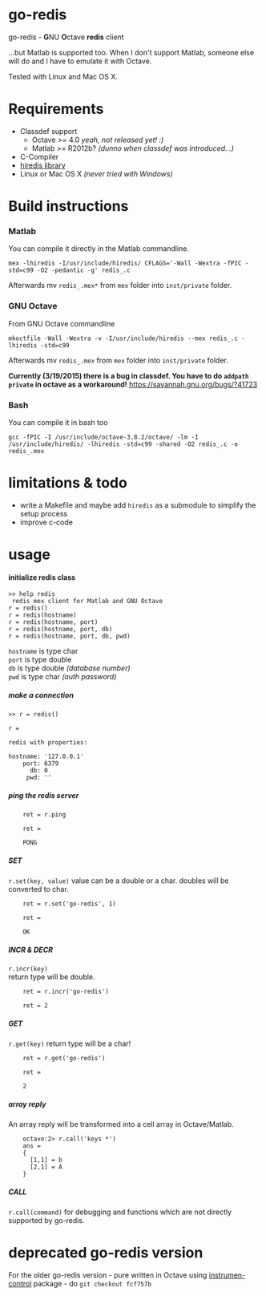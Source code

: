 # go-redis

go-redis - **G**NU **O**ctave **redis** client

...but Matlab is supported too. When I don't support Matlab, someone else will do and I have to emulate it with Octave.

Tested with Linux and Mac OS X.


# Requirements

* Classdef support
  * Octave >= 4.0 _yeah, not released yet! :)_
  * Matlab >= R2012b? _(dunno when classdef was introduced...)_
* C-Compiler
* [hiredis library](https://github.com/redis/hiredis/)
* Linux or Mac OS X _(never tried with Windows)_


# Build instructions

### Matlab

You can compile it directly in the Matlab commandline.

    mex -lhiredis -I/usr/include/hiredis/ CFLAGS='-Wall -Wextra -fPIC -std=c99 -O2 -pedantic -g' redis_.c

Afterwards mv `redis_.mex*` from `mex` folder into `inst/private` folder.

### GNU Octave

From GNU Octave commandline

    mkoctfile -Wall -Wextra -v -I/usr/include/hiredis --mex redis_.c -lhiredis -std=c99

Afterwards mv `redis_.mex` from `mex` folder into `inst/private` folder.

**Currently (3/19/2015) there is a bug in classdef. You have to do `addpath private` in octave as a workaround!**
https://savannah.gnu.org/bugs/?41723

### Bash

You can compile it in bash too

    gcc -fPIC -I /usr/include/octave-3.8.2/octave/ -lm -I /usr/include/hiredis/ -lhiredis -std=c99 -shared -O2 redis_.c -o redis_.mex


# limitations & todo

* write a Makefile and maybe add `hiredis` as a submodule to simplify the setup process
* improve c-code



# usage

#### initialize redis class

	>> help redis
	 redis mex client for Matlab and GNU Octave
  	r = redis()
  	r = redis(hostname) 
  	r = redis(hostname, port)
  	r = redis(hostname, port, db)
  	r = redis(hostname, port, db, pwd)

`hostname` is type char  
`port` is type double  
`db` is type double _(database number)_  
`pwd` is type char _(auth password)_  


##### make a connection

    >> r = redis()
		
	r = 
		
  	redis with properties:
	
    hostname: '127.0.0.1'
        port: 6379
          db: 0
         pwd: ''

##### ping the redis server

        ret = r.ping

        ret =

        PONG

##### SET
`r.set(key, value)`
value can be a double or a char. doubles will be converted to char.

        ret = r.set('go-redis', 1)

        ret =

        OK

##### INCR & DECR
`r.incr(key)`  
return type will be double.

        ret = r.incr('go-redis')

        ret = 2

##### GET
`r.get(key)`
return type will be a char!

        ret = r.get('go-redis')

        ret =

        2

##### array reply
An array reply will be transformed into a cell array in Octave/Matlab.

        octave:2> r.call('keys *')
        ans =
        {
          [1,1] = b
          [2,1] = A
        }


##### CALL
`r.call(command)`
for debugging and functions which are not directly supported by go-redis.




# deprecated go-redis version

For the older go-redis version - pure written in Octave using
[instrumen-control](http://octave.sourceforge.net/instrument-control/index.html) package - do `git checkout fcf757b`



